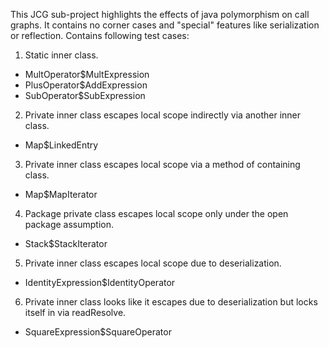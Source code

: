 This JCG sub-project highlights the effects of java polymorphism on call graphs. It contains no corner cases and "special" features like serialization or reflection.
Contains following test cases:  

1. Static inner class.  
  - MultOperator$MultExpression  
  - PlusOperator$AddExpression  
  - SubOperator$SubExpression  
2. Private inner class escapes local scope indirectly via another inner class.  
  - Map$LinkedEntry  
3. Private inner class escapes local scope via a method of containing class.  
  - Map$MapIterator  
4. Package private class escapes local scope only under the open package assumption.  
  - Stack$StackIterator  
5. Private inner class escapes local scope due to deserialization.  
  - IdentityExpression$IdentityOperator  
6. Private inner class looks like it escapes due to deserialization but locks itself in via readResolve.  
  - SquareExpression$SquareOperator  